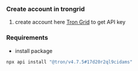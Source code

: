 ### Create account in trongrid

1. create account here [Tron Grid](https://www.trongrid.io/) to get API key

### Requirements

- install package

```bash
npx api install "@tron/v4.7.5#17d20r2ql9cidams"
```
